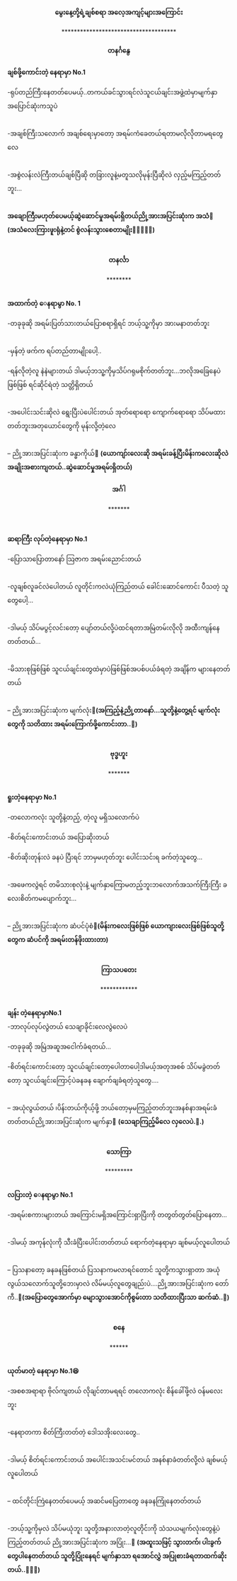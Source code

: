 <h4 style="text-align:center">မွေးနေ့တို့ရဲ့ချစ်စရာ အလေ့အကျင့်များအကြောင်း</h4>
<p style="text-align:center">*************************************</p>
<h4 style="text-align:center">တနင်္ဂနွေ</h4>
<strong>ချစ်ဖို့ကောင်းတဲ့ နေရာမှာ No.1</strong><br>

-ရုပ်တည်ကြီးနေတတ်ပေမယ့်..တကယ်ခင်သွားရင်လဲသူငယ်ချင်းအဖွဲ့ထဲမှာမျက်နှာအပြောင်ဆုံးကသူပဲ<br><br>

-အချစ်ကြီးသလောက် အချစ်ရေးမှာတော့ အရမ်းကံခေတယ်ရတာမလိုလိုတာမရတွေလေ<br><br>

-အစွဲလန်းလဲကြီးတယ်ချစ်ပြီဆို တခြားလူနဲ့မတူသလိုမုန်းပြီဆိုလဲ လှည့်မကြည့်တတ်ဘူး…<br><br>

<strong>အချောကြီးမဟုတ်ပေမယ့်ဆွဲဆောင်မှုအရမ်းရှိတယ်ညို့အားအပြင်းဆုံးက အသံ💙
(အသံလေးကြားဖူးရုံနဲ့တင် စွဲလန်းသွားစေတာမျိုး🙉🙆‍♂🙆‍♀)</strong>
<br>
<br>

<h4 style="text-align:center">တနင်္လာ</h4>
<p style="text-align:center">********</p>
<br>
<strong>အထာက်တဲ့ ေနရာမွာ No. 1</strong><br>

-တခုခုဆို အရမ်းပြတ်သားတယ်ပြောစရာရှိရင် ဘယ့်သူ့ကိုမှာ အားမနာတတ်ဘူး<br><br>

-မှန်တဲ့ ဖက်က ရပ်တည်တာမျိုးပေါ့..<br>

-ရန်လိုတဲ့လူ နဲနဲများတယ် ဒါမယ့်ဘသူ့ကိုမှသိပ်ဂရုမစိုက်တတ်ဘူး…ဘလိုအခြေနေပဲဖြစ်ဖြစ် ရင်ဆိုင်ရဲတဲ့ သတ္တိရှိတယ်<br><br>

-အပေါင်းသင်းဆိုလဲ ရွေးပြီးပဲပေါင်းတယ် အုတ်ရောရော ကျောက်ရောရော သိပ်မထားတတ်ဘူးအတုယောင်တွေကို မုန်းလို့တဲ့လေ<br><br>

– ညို့အားအပြင်းဆုံးက ခန္ဓာကိုယ်💙 <strong>(ယောကျာ်းလေးဆို အရမ်းခန့်ပြီးမိန်းကလေးဆိုလဲ အချိုးအစားကျတယ်..ဆွဲဆောင်မှုအရမ်းရှိတယ်)</strong><br>


<h4 style="text-align:center">အင်္ဂါ</h4>
<p style="text-align:center">*******</p>
<br>

<strong>ဆရာကြီး လုပ်တဲ့နေရာမှာ No.1</strong><br>

-ပြောသာပြောတာနော် သြဇာက အရမ်းညောင်းတယ်<br><br>

-လူချစ်လူခင်လဲပေါတယ် လူတိုင်းကလဲယုံကြည်တယ် ခေါင်းဆောင်ကောင်း ပီသတဲ့ သူတွေပေါ့…<br><br>

-ဒါမယ့် သိပ်မပွင့်လင်းတော့ ပျော်တယ်လို့ပဲထင်ရတာအမြဲတမ်းလိုလို အထီးကျန်နေတတ်တယ်…<br><br>

-မိသားစုဖြစ်ဖြစ် သူငယ်ချင်းတွေထဲမှာပဲဖြစ်ဖြစ်အပစ်ပယ်ခံရတဲ့ အချိန်က များနေတတ်တယ်<br><br>

– ညို့အားအပြင်းဆုံးက မျက်လုံး💙<strong>(အကြည့်နဲ့ညို့တာနော်…သူတို့နဲ့တွေ့ရင် မျက်လုံးတွေကို သတိထား အရမ်းကြောက်ဖို့ကောင်းတာ..🙈)</strong>
<br><br>


<h4 style="text-align:center">ဗုဒ္ဓဟူး</h4>
<p style="text-align:center">*******</p>
<br>
<strong>ရူးတဲ့နေရာမှာ No.1</strong><br>

-တလောကလုံး သူတို့နဲ့တည့်, တဲ့လူ မရှိသလောက်ပဲ<br>

-စိတ်ရင်းကောင်းတယ် အပြောဆိုးတယ်<br>

-စိတ်ဆိုးတုန်းလဲ ခနပဲ ပြီးရင် ဘာမှမဟုတ်ဘူး ပေါင်းသင်းရ ခက်တဲ့သူတွေ…<br><br>

-အဖေကလွဲရင် တမိသားစုလုံးနဲ့ မျက်နှာကြောမတည့်ဘူးဘလောက်အသက်ကြီးကြီး ခလေးစိတ်ကမပျောက်ဘူး…<br><br>

– ညို့အားအပြင်းဆုံးက ဆံပင်ပုံစံ💙<strong>(မိန်းကလေးဖြစ်ဖြစ် ယောကျားလေးဖြစ်ဖြစ်သူတို့တွေက ဆံပင်ကို အရမ်းတန်ဖိုးထားတာ)</strong>
<br>
<br>
<h4 style="text-align:center">ကြာသပတေး</h4>
<p style="text-align:center">************</p>
<br>
<strong>ချန်း တဲ့နေရာမှာNo.1</strong><br>
 -ဘာလုပ်လုပ်လွဲတယ် သေချာခိုင်းလေလွဲလေပဲ<br>

 -တခုခုဆို အမြဲအဆူအငေါက်ခံရတယ်…<br>

-စိတ်ရင်းကောင်းတော့ သူငယ်ချင်းတော့ပေါတာပေါ့ဒါမယ့်အတုအစစ် သိပ်မခွဲတတ်တော့ သူငယ်ချင်းကြောင့်ပဲခနခန ချောက်ချခံရတဲ့သူတွေ….<br><br>

– အယုံလွယ်တယ် ၊ပိန်းတယ်ကိုယ့်ဖို့ ဘယ်တော့မှမကြည့်တတ်ဘူးအနစ်နာအရမ်းခံတတ်တယ်ညို့အားအပြင်းဆုံးက မျက်နှာ💙
<strong>(သေချာကြည့်မိလေ လှလေပဲ.🙈.)</strong><br><br>

<h4 style="text-align:center">သောကြာ</h4>
<p style="text-align:center">*********</p>
<br>
<strong>လပြားတဲ့ ေနရာမွာ No.1</strong><br>

-အရမ်းစကားများတယ် အကြောင်းမရှိအကြောင်းရှာပြီးကို တတွတ်တွတ်ပြောနေတာ…<br><br>

-ဒါမယ့် အကုန်လုံးကို သီးခံပြီးပေါင်းတတ်တယ် ရောက်တဲ့နေရာမှာ ချစ်မယ့်လူပေါတယ်<br><br>

– ပြသနာတော့ ခနခနဖြစ်တယ် ပြသနာကမလာရင်တောင် သူတို့ကသွားရှာတာ အယုံလွယ်သလောက်သူတို့ဘေးမှာလဲ လိမ်မယ့်လူတွေချည်းပဲ….ညို့အားအပြင်းဆုံးက တော်ကီ..💙<strong>(အပြောတွေအောက်မှာ မျောသွားအောင်ကိုစွမ်းတာ သတိထားပြီးသာ ဆက်ဆံ..🙈)</strong><br>
<br>

<h4 style="text-align:center">စနေ</h4>
<p style="text-align:center">******</p>
<br>
<strong>ယုတ်မာတဲ့ နေရာမှာ No.1😆</strong><br>

-အစစအရာရာ ဗိုလ်ကျတယ် လိုချင်တာမရရင် တလောကလုံး စိန်ခေါ်ဖို့လဲ ဝန်မလေးဘူး<br><br>

-နေရာတကာ စိတ်ကြီးတတ်တဲ့ ဒေါသအိုးလေးတွေ..<br><br>

-ဒါမယ့် စိတ်ရင်းကောင်းတယ် အပေါင်းအသင်းမင်တယ် အနစ်နာခံတတ်လို့လဲ ချစ်မယ့်လူပေါတယ်<br><br>

– ထင်တိုင်းကြဲနေတတ်ပေမယ့် အဆင်မပြေတာတွေ ခနခနကြုံနေတတ်တယ်<br><br>

-ဘယ့်သူ့ကိုမှလဲ သိပ်မယုံဘူး သူတို့အနားလာတဲ့လူတိုင်းကို သံသယမျက်လုံးတွေနဲ့ပဲ ကြည့်တတ်တယ် ညို့အားအပြင်းဆုံးက အပြုံး…💙
<strong>(အထူးသဖြင့် သွားတက်၊ ပါးခွက် တွေပါနေတတ်တယ် သူတို့ပြုံးနေရင် မျက်နှာသာ ရအောင်လွှဲ အပြုစားခံရတာထက်ဆိုးတယ်..🥴🥴🥴)</strong>

